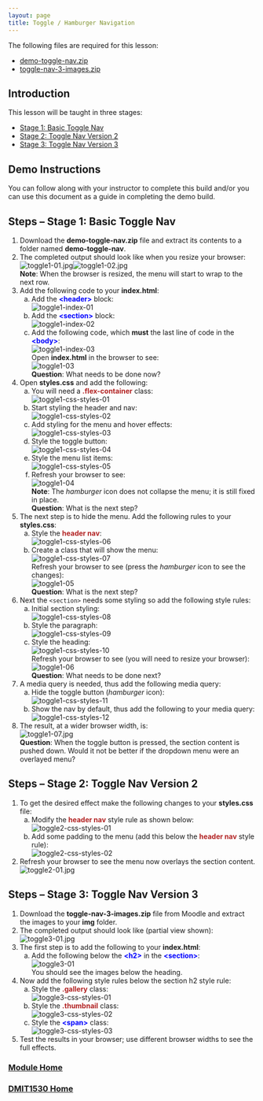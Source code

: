 ```yaml
---
layout: page
title: Toggle / Hamburger Navigation
---
```

<style>
    .css-class{
        color: firebrick;
        font-weight: bold;
    }
    .html-class{
        color: blue;
        font-weight: bold;
    }
</style>

The following files are required for this lesson:
* [demo-toggle-nav.zip](files/demo-toggle-nav.zip)
* [toggle-nav-3-images.zip](files/toggle-nav-3-images.zip)

## Introduction
This lesson will be taught in three stages:
* [Stage 1: Basic Toggle Nav](#toggle1)
* [Stage 2: Toggle Nav Version 2](#toggle2)
* [Stage 3: Toggle Nav Version 3](#toggle3)

## Demo Instructions
You can follow along with your instructor to complete this build and/or you can use this document as a guide in completing the demo build.

## Steps – <a ID="toggle1">Stage 1</a>: Basic Toggle Nav
1.	Download the **demo-toggle-nav.zip** file and extract its contents to a folder named **demo-toggle-nav**.
2.	The completed output should look like when you resize your browser:<br>
![toggle1-01.jpg](files/toggle1-01.jpg)![toggle1-02.jpg](files/toggle1-02.jpg)<br>
**Note**: When the browser is resized, the menu will start to wrap to the next row.
3.	Add the following code to your **index.html**:<br>
    <ol type="a">
        <li>Add the <span class="html-class">&lt;header&gt;</span> block:<br>
        <img src="files/toggle1-index-01.jpg" alt="toggle1-index-01">
        </li>
         <li>Add the <span class="html-class">&lt;section&gt;</span> block:<br>
        <img src="files/toggle1-index-02.jpg" alt="toggle1-index-02">
        </li>
         <li>Add the following code, which <b>must</b> the last line of code in the <span class="html-class">&lt;body&gt;</span>:<br>
        <img src="files/toggle1-index-03.jpg" alt="toggle1-index-03"><br>
        Open <b>index.html</b> in the browser to see:<br>
        <img src="files/toggle1-03.jpg" alt="toggle1-03"><br>
        <b>Question</b>: What needs to be done now?
        </li>
    </ol>
4.	Open **styles.css** and add the following:<br>
    <ol type="a">
        <li>You will need a <span class="css-class">.flex-container</span> class:<br>
        <img src="files/toggle1-css-styles-01.jpg" alt="toggle1-css-styles-01">
        </li>
        <li>Start styling the header and nav:<br>
        <img src="files/toggle1-css-styles-02.jpg" alt="toggle1-css-styles-02">
        </li>
        <li>Add styling for the menu and hover effects:<br>
        <img src="files/toggle1-css-styles-03.jpg" alt="toggle1-css-styles-03">
        </li>
        <li>Style the toggle button:<br>
        <img src="files/toggle1-css-styles-04.jpg" alt="toggle1-css-styles-04">
        </li>
        <li>Style the menu list items:<br>
        <img src="files/toggle1-css-styles-05.jpg" alt="toggle1-css-styles-05">
        </li>
        <li>Refresh your browser to see:<br>
        <img src="files/toggle1-04.jpg" alt="toggle1-04"><br>
        <b>Note</b>: The <em>hamburger</em> icon does not collapse the menu; it is still fixed in place.<br>
        <b>Question</b>: What is the next step?
        </li>
    </ol>
5.	The next step is to hide the menu. Add the following rules to your **styles.css**:<br>
    <ol type="a">
        <li>Style the <span class="css-class">header nav</span>:<br>
        <img src="files/toggle1-css-styles-06.jpg" alt="toggle1-css-styles-06">
        </li>
        <li>Create a class that will show the menu:<br>
        <img src="files/toggle1-css-styles-07.jpg" alt="toggle1-css-styles-07"><br>
        Refresh your browser to see (press the <em>hamburger</em> icon to see the changes):<br>
        <img src="files/toggle1-05.jpg" alt="toggle1-05"><br>
        <b>Question</b>: What is the next step?
        </li>
    </ol>
6.	Next the `<section>` needs some styling so add the following style rules:<br>
    <ol type="a">
        <li>Initial section styling:<br>
        <img src="files/toggle1-css-styles-08.jpg" alt="toggle1-css-styles-08">
        </li>
        <li>Style the paragraph:<br>
        <img src="files/toggle1-css-styles-09.jpg" alt="toggle1-css-styles-09">
        </li>
        <li>Style the heading:<br>
        <img src="files/toggle1-css-styles-10.jpg" alt="toggle1-css-styles-10"><br>
        Refresh your browser to see (you will need to resize your browser):<br>
        <img src="files/toggle1-06.jpg" alt="toggle1-06"><br>
        <b>Question</b>: What needs to be done next?
        </li>
    </ol>
7.	A media query is needed, thus add the following media query:<br>
    <ol type="a">
        <li>Hide the toggle button (<em>hamburger</em> icon):<br>
        <img src="files/toggle1-css-styles-11.jpg" alt="toggle1-css-styles-11">
        </li>
        <li>Show the nav by default, thus add the following to your media query:<br>
        <img src="files/toggle1-css-styles-12.jpg" alt="toggle1-css-styles-12">
        </li>
    </ol>
8.	The result, at a wider browser width, is:<br>
![toggle1-07.jpg](files/toggle1-07.jpg)<br>
**Question**: When the toggle button is pressed, the section content is pushed down. Would it not be better if the dropdown menu were an overlayed menu?

## Steps – <a ID="toggle2">Stage 2</a>: Toggle Nav Version 2
1.	To get the desired effect make the following changes to your **styles.css** file:<br>
    <ol type="a">
        <li>Modify the <span class="css-class">header nav</span> style rule as shown below:<br>
        <img src="files/toggle2-css-styles-01.jpg" alt="toggle2-css-styles-01">
        </li>
        <li>Add some padding to the menu (add this below the <span class="css-class">header nav</span> style rule):<br>
        <img src="files/toggle2-css-styles-02.jpg" alt="toggle2-css-styles-02">
        </li>
    </ol>
2.	Refresh your browser to see the menu now overlays the section content.<br>
![toggle2-01.jpg](files/toggle2-01.jpg)

## Steps – <a ID="toggle3">Stage 3</a>: Toggle Nav Version 3
1.	Download the **toggle-nav-3-images.zip** file from Moodle and extract the images to your **img** folder.
2.	The completed output should look like (partial view shown):<br>
![toggle3-01.jpg](files/toggle3-01.jpg)
3.	The first step is to add the following to your **index.html**:
    <ol type="a">
        <li>Add the following below the <span class="html-class">&lt;h2&gt;</span> in the <span class="html-class">&lt;section&gt;</span>:<br>
        <img src="files/toggle3-index-01.jpg" alt="toggle3-01"><br>
        You should see the images below the heading.
    </ol>
4.	Now add the following style rules below the section h2 style rule:<br>
    <ol type="a">
        <li>Style the <span class="css-class">.gallery</span> class:<br>
        <img src="files/toggle3-css-styles-01.jpg" alt="toggle3-css-styles-01">
        </li>
        <li>Style the <span class="css-class">.thumbnail</span> class:<br>
        <img src="files/toggle3-css-styles-02.jpg" alt="toggle3-css-styles-02">
        </li>
        <li>Style the <span class="html-class">&lt;span&gt;</span> class:<br>
        <img src="files/toggle3-css-styles-03.jpg" alt="toggle3-css-styles-03">
        </li>
    </ol>
5.	Test the results in your browser; use different browser widths to see the full effects.

### [Module Home](../)
### [DMIT1530 Home](../../)